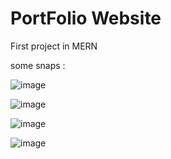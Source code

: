 # PortFolio Website 

First project in MERN

some snaps : 

![image](https://github.com/Om29001/portfolio/assets/86549121/ff87ba2b-8ac2-4731-ad84-c061f61f695b)

![image](https://github.com/Om29001/portfolio/assets/86549121/9d7be9d0-ef05-49f7-bfa5-22f938c370ff)

![image](https://github.com/Om29001/portfolio/assets/86549121/55cf9738-0466-4f02-a202-11ac9346f398)

![image](https://github.com/Om29001/portfolio/assets/86549121/1e53a652-378e-4206-9471-5b65a6c2ae1c)





